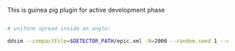 This is guinea pig plugin for active development phase

```bash

# uniform spread inside an angle:

ddsim --compactFile=$DETECTOR_PATH/epic.xml -N=2000 --random.seed 1 --enableGun --gun.energy 2*GeV --gun.thetaMin 0*deg --gun.thetaMax 90*deg --gun.distribution uniform --outputFile tracking_test_gun.root
```
